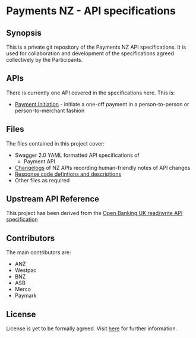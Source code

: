 # Payments NZ - API specifications

## Synopsis

This is a private git repository of the Payments NZ API specifications. It is used for collaboration and development of the specifications agreed collectively by the Participants.

## APIs

There is currently one API covered in the specifications here. This is:

- [Payment Initiation](./dist/v2.1.0/payment-initiation-nz-swagger.yaml) - initiate a one-off payment in a person-to-person or person-to-merchant fashion

## Files

The files contained in this project cover:

- Swagger 2.0 YAML formatted API specifications of
  - Payment API
- [Changelogs](payment-initiation-nz-changelog.md) of NZ APIs recording human-friendly notes of API changes
- [Response code defintions and descriptions](payment-initiation-nz-response-codes.md)
- Other files as required

## Upstream API Reference

This project has been derived from the [Open Banking UK read/write API specification](https://www.openbanking.org.uk/read-write-apis/)

## Contributors

The main contributors are:

- ANZ
- Westpac
- BNZ
- ASB
- Merco
- Paymark

## License

License is yet to be formally agreed. Visit [here](https://www.paymentsnz.co.nz/contact-us) for further information.
